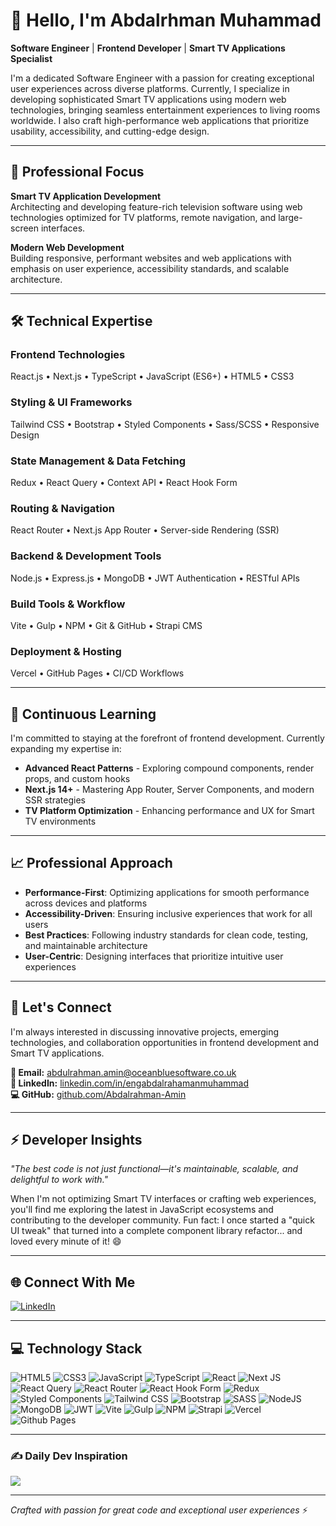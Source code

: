 # 👋 Hello, I'm Abdalrhman Muhammad

**Software Engineer** | **Frontend Developer** | **Smart TV Applications Specialist**

I'm a dedicated Software Engineer with a passion for creating exceptional user experiences across diverse platforms. Currently, I specialize in developing sophisticated Smart TV applications using modern web technologies, bringing seamless entertainment experiences to living rooms worldwide. I also craft high-performance web applications that prioritize usability, accessibility, and cutting-edge design.

---

## 🚀 Professional Focus

**Smart TV Application Development**  
Architecting and developing feature-rich television software using web technologies optimized for TV platforms, remote navigation, and large-screen interfaces.

**Modern Web Development**  
Building responsive, performant websites and web applications with emphasis on user experience, accessibility standards, and scalable architecture.

---

## 🛠️ Technical Expertise

### **Frontend Technologies**
React.js • Next.js • TypeScript • JavaScript (ES6+) • HTML5 • CSS3

### **Styling & UI Frameworks**
Tailwind CSS • Bootstrap • Styled Components • Sass/SCSS • Responsive Design

### **State Management & Data Fetching**
Redux • React Query • Context API • React Hook Form

### **Routing & Navigation**
React Router • Next.js App Router • Server-side Rendering (SSR)

### **Backend & Development Tools**
Node.js • Express.js • MongoDB • JWT Authentication • RESTful APIs

### **Build Tools & Workflow**
Vite • Gulp • NPM • Git & GitHub • Strapi CMS

### **Deployment & Hosting**
Vercel • GitHub Pages • CI/CD Workflows

---

## 🌱 Continuous Learning

I'm committed to staying at the forefront of frontend development. Currently expanding my expertise in:

- **Advanced React Patterns** - Exploring compound components, render props, and custom hooks
- **Next.js 14+** - Mastering App Router, Server Components, and modern SSR strategies
- **TV Platform Optimization** - Enhancing performance and UX for Smart TV environments

---

## 📈 Professional Approach

- **Performance-First**: Optimizing applications for smooth performance across devices and platforms
- **Accessibility-Driven**: Ensuring inclusive experiences that work for all users
- **Best Practices**: Following industry standards for clean code, testing, and maintainable architecture
- **User-Centric**: Designing interfaces that prioritize intuitive user experiences

---

## 🤝 Let's Connect

I'm always interested in discussing innovative projects, emerging technologies, and collaboration opportunities in frontend development and Smart TV applications.

**📧 Email:** [abdulrahman.amin@oceanbluesoftware.co.uk](mailto:abdulrahman.amin@oceanbluesoftware.co.uk)  
**💼 LinkedIn:** [linkedin.com/in/engabdalrahamanmuhammad](https://linkedin.com/in/engabdalrahamanmuhammad)  
**💻 GitHub:** [github.com/Abdalrahman-Amin](https://github.com/Abdalrahman-Amin)

---

## ⚡ Developer Insights

*"The best code is not just functional—it's maintainable, scalable, and delightful to work with."*

When I'm not optimizing Smart TV interfaces or crafting web experiences, you'll find me exploring the latest in JavaScript ecosystems and contributing to the developer community. Fun fact: I once started a "quick UI tweak" that turned into a complete component library refactor... and loved every minute of it! 😄

---

## 🌐 Connect With Me

[![LinkedIn](https://img.shields.io/badge/LinkedIn-%230077B5.svg?logo=linkedin&logoColor=white)](https://linkedin.com/in/engabdalrahamanmuhammad)

---

## 💻 Technology Stack

![HTML5](https://img.shields.io/badge/html5-%23E34F26.svg?style=for-the-badge&logo=html5&logoColor=white)
![CSS3](https://img.shields.io/badge/css3-%231572B6.svg?style=for-the-badge&logo=css3&logoColor=white)
![JavaScript](https://img.shields.io/badge/javascript-%23323330.svg?style=for-the-badge&logo=javascript&logoColor=%23F7DF1E)
![TypeScript](https://img.shields.io/badge/typescript-%23007ACC.svg?style=for-the-badge&logo=typescript&logoColor=white)
![React](https://img.shields.io/badge/react-%2320232a.svg?style=for-the-badge&logo=react&logoColor=%2361DAFB)
![Next JS](https://img.shields.io/badge/Next-black?style=for-the-badge&logo=next.js&logoColor=white)
![React Query](https://img.shields.io/badge/-React%20Query-FF4154?style=for-the-badge&logo=react%20query&logoColor=white)
![React Router](https://img.shields.io/badge/React_Router-CA4245?style=for-the-badge&logo=react-router&logoColor=white)
![React Hook Form](https://img.shields.io/badge/React%20Hook%20Form-%23EC5990.svg?style=for-the-badge&logo=reacthookform&logoColor=white)
![Redux](https://img.shields.io/badge/redux-%23593d88.svg?style=for-the-badge&logo=redux&logoColor=white)
![Styled Components](https://img.shields.io/badge/styled--components-DB7093?style=for-the-badge&logo=styled-components&logoColor=white)
![Tailwind CSS](https://img.shields.io/badge/tailwindcss-%2338B2AC.svg?style=for-the-badge&logo=tailwind-css&logoColor=white)
![Bootstrap](https://img.shields.io/badge/bootstrap-%238511FA.svg?style=for-the-badge&logo=bootstrap&logoColor=white)
![SASS](https://img.shields.io/badge/SASS-hotpink.svg?style=for-the-badge&logo=SASS&logoColor=white)
![NodeJS](https://img.shields.io/badge/node.js-6DA55F?style=for-the-badge&logo=node.js&logoColor=white)
![MongoDB](https://img.shields.io/badge/MongoDB-%234ea94b.svg?style=for-the-badge&logo=mongodb&logoColor=white)
![JWT](https://img.shields.io/badge/JWT-black?style=for-the-badge&logo=JSON%20web%20tokens)
![Vite](https://img.shields.io/badge/vite-%23646CFF.svg?style=for-the-badge&logo=vite&logoColor=white)
![Gulp](https://img.shields.io/badge/GULP-%23CF4647.svg?style=for-the-badge&logo=gulp&logoColor=white)
![NPM](https://img.shields.io/badge/NPM-%23CB3837.svg?style=for-the-badge&logo=npm&logoColor=white)
![Strapi](https://img.shields.io/badge/strapi-%232E7EEA.svg?style=for-the-badge&logo=strapi&logoColor=white)
![Vercel](https://img.shields.io/badge/vercel-%23000000.svg?style=for-the-badge&logo=vercel&logoColor=white)
![Github Pages](https://img.shields.io/badge/github%20pages-121013?style=for-the-badge&logo=github&logoColor=white)

---

### ✍️ Daily Dev Inspiration

![](https://quotes-github-readme.vercel.app/api?type=horizontal&theme=merko)

---

*Crafted with passion for great code and exceptional user experiences* ⚡
